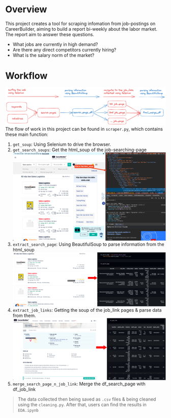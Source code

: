 # Overview

This project creates a tool for scraping infomation from job-postings on CareerBuilder, aiming to build a report bi-weekly about the labor market. The report aim to answer these questions.

- What jobs are currently in high demand?
- Are there any direct competitors currently hiring?
- What is the salary norm of the market?

# Workflow

![Alt text](figures/full-process.png)
The flow of work in this project can be found in `scraper.py`, which contains these main function:

1. `get_soup`: Using Selenium to drive the browser.
2. `get_search_soups`: Get the html_soup of the job-searching-page
    ![Alt text](figures/work-flow1.png)
3. `extract_search_page`: Using BeautifulSoup to parse information from the html_soup
    ![Alt text](figures/work-flow2.png)
4. `extract_job_links`: Getting the soup of the job_link pages & parse data from them. 
    ![Alt text](figures/work-flow3.png)
5. `merge_search_page_n_job_link`: Merge the df_search_page with df_job_link

> The data collected then being saved as `.csv` files & being cleaned using the `cleaning.py`. After that, users can find the results in `EDA.ipynb` 